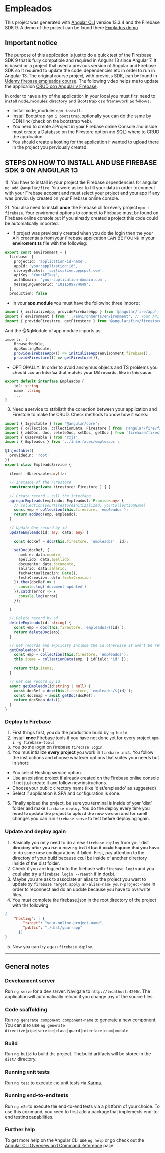 # Empleados

This project was generated with [Angular CLI](https://github.com/angular/angular-cli) version 13.3.4 and the Firebase SDK 9.
A demo of the project can be found there [Emplados demo](https://empleados-7306f.web.app/, "Empleados demo application").

## Important notice

The purpose of this application is just to do a quick test of the Firesbase SDK 9 that is fully compatible and required in Angular 13 since Angular 7. It is based on a project that used a previous version of Angular and Firebase SDK so It required to update the code, dependencies etc in order to run in Angular 13. 
The original course project, with previous SDK, can be found in [Udemy firebase empleados course](https://www.udemy.com/course/app-empleado-angular-firebase/ "Original Firebase empleados course"). 
The following video helps me to update the application [CRUD con Angular y Firebase](https://www.youtube.com/watch?v=t_YSrxj0wGY, "CRUD con Angular y Firebase").

In order to have a try of the application in your local you must first need to install node_modules directory and Bootstrap css framework as follows:
* Install node_modules `npm install`.
* Install Bootstrap `npm i bootstrap`, optionally you can do the same by CDN link (check on the bootstrap web).
* You need to create a Project in your Firebase online Console and inside must create a Database on the Firestore option (no SQL) where to CRUD the application.
* You should create a hosting for the application if wanted to upload there in the project you previously created.

## STEPS ON HOW TO INSTALL AND USE FIREBASE SDK 9 ON ANGULAR 13

1). You have to install in your project the Firebase dependencies for angular `ng add @angular/fire`. You were asked to fill your data in order to connect with your Firebase account and must select your project and your app if any was previously created on your Firebase online console.

2). You also need to install **once** the Firebase cli for every project `npm i firebase`. Your enviroment options to connect to Firebase must be found on Firebase online console but if you already created a project this code could be automatically imported.

* If project was previously created when you do the login then the your API credentials from your Firebase application CAN BE FOUND in your **enviroment.ts** file with the following:

```ts
export const environment = {
  firebase: {
    projectId: 'application-id-name',
    appId: 'your:application:id',
    storageBucket: 'application.appspot.com',
    apiKey: 'YourAPIkey',
    authDomain: 'your-application-domain.com',
    messagingSenderId: '1011509774849',
  },
  production: false
  ```
* In your **app.module** you must have the following three imports:
````ts
import { initializeApp, provideFirebaseApp } from '@angular/fire/app'; // App initialization
import { environment } from '../environments/environment'; // Your API credentials
import { provideFirestore, getFirestore } from '@angular/fire/firestore'; // Access to Firestore DBs
````
And the @NgModule of app.module imports as:
````ts
imports: [
    BrowserModule,
    AppRoutingModule,
    provideFirebaseApp(() => initializeApp(environment.firebase)),
    provideFirestore(() => getFirestore()),
````

* OPTIONALLY. In order to avoid anonymus objects and TS problems you should use an Interfaz that matchs your DB records, like in this case: 
````ts
export default interface Empleados {
	id?: string
	name: string
	...
}
````

3) Need a service to stablisth the conection between your application and Firestore to make the CRUD. Check methods to know how it works:
````ts
import { Injectable } from '@angular/core';
import { collection, collectionData, Firestore } from '@angular/fire/firestore';
import { addDoc, doc, deleteDoc, setDoc, getDoc } from 'firebase/firestore';
import { Observable } from 'rxjs';
import { Empleados } from '../interfaces/empleados';

@Injectable({
  providedIn: 'root'
})
export class EmpleadoService {

  items!: Observable<any[]>;
	
  // Instance of the Firestore
  constructor(private firestore: Firestore ) { }

  // Create record - call the interface
  agregarEmpleado(empleado: Empleados): Promise<any> {
    // collection(yourFirestoreInitizalized, yourCollectionName)
    const emp = collection(this.firestore, 'empleados');
    return addDoc(emp, empleado);
  }

  // Update One record by id
  updateEmpleado(id: any, data: any) { 

    const docRef = doc(this.firestore, 'empleados', id);

    setDoc(docRef, {
      nombre: data.nombre,
      apellido: data.apellido,
      documento: data.documento,
      salario: data.salario,
      fechaActualización: Date(),
      fechaCreacion: data.fechaCreacion
    }).then(docRef => {
      console.log('document updated')
    }).catch(error => {
      console.log(error)
    });

  }

  // Delete record by id
  deleteEmpleado(id: string) { 
    const emp = doc(this.firestore, `empleados/${id}`);
    return deleteDoc(emp);
  }

  // Get records and explicity include the id otherwise it won't be retrieved
  getEmpleados() { 
    const emp = collection(this.firestore, 'empleados');
    this.items = collectionData(emp, { idField: 'id' });      

    return this.items;
  }

  // Get one record by id
  async getEmpleado(id:string | null) { 
    const docRef = doc(this.firestore, `empleados/${id}`);
    const docSnap = await getDoc(docRef);
    return docSnap.data();
  }
}
````

### Deploy to Firebase

1) First things first, you do the production build by `ng build`.
2) Install **once** Firebase tools if you have not done yet for every project `npm i -g firebase-tools`
3) You do the login on Firebase `firebase login`.
4) You mus intialize **every project** you work in `firebase init`.
You follow the instructions and choose whatever options that suites your needs but in short:
* You select Hosting service option.
* Use an existing project if already created on the Firebase online console if not just create it and follow new instructions.
* Choose your public directory name (like 'dist/empleado' as suggested)
* Select if application is SPA and configuration is done.
5) Finally upload the project, be sure you terminal is inside of your 'dist' folder and make `firebase deploy`. You do the deploy every time you need to update the project to upload the new version and for samll changes you can run `firebase serve` to test before deploying again.

### Update and deploy again

1) Basically you only need to do a new `firebase deploy` from your dist directory after you run a new `ng build` but it could happen that you have to do some new configurations if failed. First, pay attention to the directory of your build because coul be inside of another directory inside of the dist folder.
2) Check if you are logged into the firebase with `firebase login` and you coul also try a `firebase login --reauth` if in doubt.
3) Maybe you are ask to associate an alias to the project you want to update by `firebase target:apply an-alias-name your-project-name` in order to reconnect and do an update because you have to overwrite files.
4) You must complete the firebase.json in the root directory of the project with the following:

````json
{
    "hosting": [ {
        "target": "your-online-project-name",
        "public": "./dist/your-app"
      }]  
}
````
5) Now you can try again `firebase deploy`.

---

## General notes

### Development server

Run `ng serve` for a dev server. Navigate to `http://localhost:4200/`. The application will automatically reload if you change any of the source files.

### Code scaffolding

Run `ng generate component component-name` to generate a new component. You can also use `ng generate directive|pipe|service|class|guard|interface|enum|module`.

### Build

Run `ng build` to build the project. The build artifacts will be stored in the `dist/` directory.

### Running unit tests

Run `ng test` to execute the unit tests via [Karma](https://karma-runner.github.io).

### Running end-to-end tests

Run `ng e2e` to execute the end-to-end tests via a platform of your choice. To use this command, you need to first add a package that implements end-to-end testing capabilities.

### Further help

To get more help on the Angular CLI use `ng help` or go check out the [Angular CLI Overview and Command Reference](https://angular.io/cli) page.
